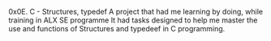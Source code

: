 0x0E. C - Structures, typedef
A project that had me learning by doing, while training in ALX SE programme
It had tasks designed to help me master the use and functions of Structures and typedeef in C programming.

